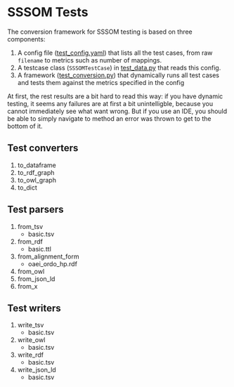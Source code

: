 # SSSOM Tests

The conversion framework for SSSOM testing is based on three components:
1. A config file ([test_config.yaml](test_config.yaml)) that lists all the test cases, from 
raw `filename` to metrics such as number of mappings.
2. A testcase class (`SSSOMTestCase`) in [test_data.py](test_data.py) that reads this config.
3. A framework ([test_conversion.py](test_conversion.py)) that dynamically runs all test cases and tests them against the metrics specified
in the config 

At first, the rest results are a bit hard to read this way: if you have dynamic testing, it seems
any failures are at first a bit unintelligble, because you cannot immediately see what want wrong.
But if you use an IDE, you should be able to simply navigate to method an error was thrown to get
to the bottom of it.

## Test converters
1. to_dataframe
2. to_rdf_graph
3. to_owl_graph
4. to_dict

## Test parsers

1. from_tsv
   - basic.tsv
2. from_rdf
   - basic.ttl
3. from_alignment_form
   - oaei_ordo_hp.rdf
4. from_owl
5. from_json_ld
6. from_x

## Test writers

1. write_tsv
   - basic.tsv
2. write_owl
   - basic.tsv
3. write_rdf
   - basic.tsv
4. write_json_ld
   - basic.tsv
   